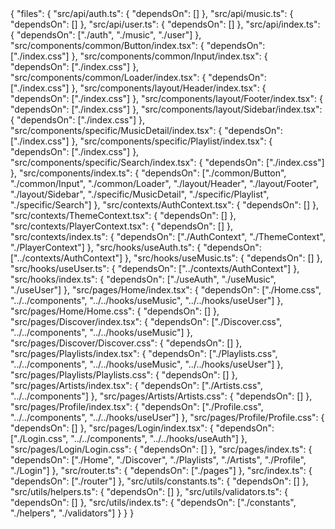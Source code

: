 <GENERATEDCODE>
{
  "files": {
    "src/api/auth.ts": {
      "dependsOn": []
    },
    "src/api/music.ts": {
      "dependsOn": []
    },
    "src/api/user.ts": {
      "dependsOn": []
    },
    "src/api/index.ts": {
      "dependsOn": ["./auth", "./music", "./user"]
    },
    "src/components/common/Button/index.tsx": {
      "dependsOn": ["./index.css"]
    },
    "src/components/common/Input/index.tsx": {
      "dependsOn": ["./index.css"]
    },
    "src/components/common/Loader/index.tsx": {
      "dependsOn": ["./index.css"]
    },
    "src/components/layout/Header/index.tsx": {
      "dependsOn": ["./index.css"]
    },
    "src/components/layout/Footer/index.tsx": {
      "dependsOn": ["./index.css"]
    },
    "src/components/layout/Sidebar/index.tsx": {
      "dependsOn": ["./index.css"]
    },
    "src/components/specific/MusicDetail/index.tsx": {
      "dependsOn": ["./index.css"]
    },
    "src/components/specific/Playlist/index.tsx": {
      "dependsOn": ["./index.css"]
    },
    "src/components/specific/Search/index.tsx": {
      "dependsOn": ["./index.css"]
    },
    "src/components/index.ts": {
      "dependsOn": ["./common/Button", "./common/Input", "./common/Loader", "./layout/Header", "./layout/Footer", "./layout/Sidebar", "./specific/MusicDetail", "./specific/Playlist", "./specific/Search"]
    },
    "src/contexts/AuthContext.tsx": {
      "dependsOn": []
    },
    "src/contexts/ThemeContext.tsx": {
      "dependsOn": []
    },
    "src/contexts/PlayerContext.tsx": {
      "dependsOn": []
    },
    "src/contexts/index.ts": {
      "dependsOn": ["./AuthContext", "./ThemeContext", "./PlayerContext"]
    },
    "src/hooks/useAuth.ts": {
      "dependsOn": ["../contexts/AuthContext"]
    },
    "src/hooks/useMusic.ts": {
      "dependsOn": []
    },
    "src/hooks/useUser.ts": {
      "dependsOn": ["../contexts/AuthContext"]
    },
    "src/hooks/index.ts": {
      "dependsOn": ["./useAuth", "./useMusic", "./useUser"]
    },
    "src/pages/Home/index.tsx": {
      "dependsOn": ["./Home.css", "../../components", "../../hooks/useMusic", "../../hooks/useUser"]
    },
    "src/pages/Home/Home.css": {
      "dependsOn": []
    },
    "src/pages/Discover/index.tsx": {
      "dependsOn": ["./Discover.css", "../../components", "../../hooks/useMusic"]
    },
    "src/pages/Discover/Discover.css": {
      "dependsOn": []
    },
    "src/pages/Playlists/index.tsx": {
      "dependsOn": ["./Playlists.css", "../../components", "../../hooks/useMusic", "../../hooks/useUser"]
    },
    "src/pages/Playlists/Playlists.css": {
      "dependsOn": []
    },
    "src/pages/Artists/index.tsx": {
      "dependsOn": ["./Artists.css", "../../components"]
    },
    "src/pages/Artists/Artists.css": {
      "dependsOn": []
    },
    "src/pages/Profile/index.tsx": {
      "dependsOn": ["./Profile.css", "../../components", "../../hooks/useUser"]
    },
    "src/pages/Profile/Profile.css": {
      "dependsOn": []
    },
    "src/pages/Login/index.tsx": {
      "dependsOn": ["./Login.css", "../../components", "../../hooks/useAuth"]
    },
    "src/pages/Login/Login.css": {
      "dependsOn": []
    },
    "src/pages/index.ts": {
      "dependsOn": ["./Home", "./Discover", "./Playlists", "./Artists", "./Profile", "./Login"]
    },
    "src/router.ts": {
      "dependsOn": ["./pages"]
    },
    "src/index.ts": {
      "dependsOn": ["./router"]
    },
    "src/utils/constants.ts": {
      "dependsOn": []
    },
    "src/utils/helpers.ts": {
      "dependsOn": []
    },
    "src/utils/validators.ts": {
      "dependsOn": []
    },
    "src/utils/index.ts": {
      "dependsOn": ["./constants", "./helpers", "./validators"]
    }
  }
}
</GENERATEDCODE>
